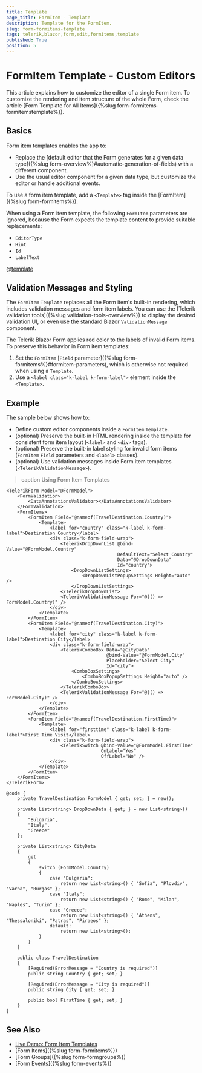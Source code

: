 ```yaml
---
title: Template
page_title: FormItem - Template
description: Template for the FormItem.
slug: form-formitems-template
tags: telerik,blazor,form,edit,formitems,template
published: True
position: 5
---
```


# FormItem Template - Custom Editors

This article explains how to customize the editor of a single Form item. To customize the rendering and item structure of the whole Form, check the article [Form Template for All Items]({%slug form-formitems-formitemstemplate%}).

## Basics

Form item templates enables the app to:

* Replace the [default editor that the Form generates for a given data type]({%slug form-overview%}#automatic-generation-of-fields) with a different component.
* Use the usual editor component for a given data type, but customize the editor or handle additional events.

To use a form item template, add a `<Template>` tag inside the [FormItem]({%slug form-formitems%}).

When using a Form item template, the following `FormItem` parameters are ignored, because the Form expects the template content to provide suitable replacements:

* `EditorType`
* `Hint`
* `Id`
* `LabelText`

@[template](/_contentTemplates/common/form-validation.md#note-editcontext-formitem-template)

## Validation Messages and Styling

The `FormItem` `Template` replaces all the Form item's built-in rendering, which includes validation messages and form item labels. You can use the [Telerik validation tools]({%slug validation-tools-overview%}) to display the desired validation UI, or even use the standard Blazor `ValidationMessage` component.

The Telerik Blazor Form applies red color to the labels of invalid Form items. To preserve this behavior in Form item templates:

1. Set the `FormItem` [`Field` parameter]({%slug form-formitems%}#formitem-parameters), which is otherwise not required when using a `Template`.
1. Use a `<label class="k-label k-form-label">` element inside the `<Template>`.

## Example

The sample below shows how to:

* Define custom editor components inside a `FormItem` `Template`.
* (optional) Preserve the built-in HTML rendering inside the template for consistent form item layout (`<label>` and `<div>` tags).
* (optional) Preserve the built-in label styling for invalid form items (`FormItem` `Field` parameters and `<label>` classes).
* (optional) Use validation messages inside Form item templates (`<TelerikValidationMessage>`).

>caption Using Form Item Templates

````RAZOR
<TelerikForm Model="@FormModel">
    <FormValidation>
        <DataAnnotationsValidator></DataAnnotationsValidator>
    </FormValidation>
    <FormItems>
        <FormItem Field="@nameof(TravelDestination.Country)">
            <Template>
                <label for="country" class="k-label k-form-label">Destination Country</label>
                <div class="k-form-field-wrap">
                    <TelerikDropDownList @bind-Value="@FormModel.Country"
                                         DefaultText="Select Country"
                                         Data="@DropDownData"
                                         Id="country">
                        <DropDownListSettings>
                            <DropDownListPopupSettings Height="auto" />
                        </DropDownListSettings>
                    </TelerikDropDownList>
                    <TelerikValidationMessage For="@(() => FormModel.Country)" />
                </div>
            </Template>
        </FormItem>
        <FormItem Field="@nameof(TravelDestination.City)">
            <Template>
                <label for="city" class="k-label k-form-label">Destination City</label>
                <div class="k-form-field-wrap">
                    <TelerikComboBox Data="@CityData"
                                     @bind-Value="@FormModel.City"
                                     Placeholder="Select City"
                                     Id="city">
                        <ComboBoxSettings>
                            <ComboBoxPopupSettings Height="auto" />
                        </ComboBoxSettings>
                    </TelerikComboBox>
                    <TelerikValidationMessage For="@(() => FormModel.City)" />
                </div>
            </Template>
        </FormItem>
        <FormItem Field="@nameof(TravelDestination.FirstTime)">
            <Template>
                <label for="firsttime" class="k-label k-form-label">First Time Visit</label>
                <div class="k-form-field-wrap">
                    <TelerikSwitch @bind-Value="@FormModel.FirstTime"
                                   OnLabel="Yes"
                                   OffLabel="No" />
                </div>
            </Template>
        </FormItem>
    </FormItems>
</TelerikForm>

@code {
    private TravelDestination FormModel { get; set; } = new();

    private List<string> DropDownData { get; } = new List<string>()
    {
        "Bulgaria",
        "Italy",
        "Greece"
    };

    private List<string> CityData
    {
        get
        {
            switch (FormModel.Country)
            {
                case "Bulgaria":
                    return new List<string>() { "Sofia", "Plovdiv", "Varna", "Burgas" };
                case "Italy":
                    return new List<string>() { "Rome", "Milan", "Naples", "Turin" };
                case "Greece":
                    return new List<string>() { "Athens", "Thessaloniki", "Patras", "Piraeos" };
                default:
                    return new List<string>();
            }
        }
    }

    public class TravelDestination
    {
        [Required(ErrorMessage = "Country is required")]
        public string Country { get; set; }

        [Required(ErrorMessage = "City is required")]
        public string City { get; set; }

        public bool FirstTime { get; set; }
    }
}
````

## See Also

* [Live Demo: Form Item Templates](https://demos.telerik.com/blazor-ui/form/templates)
* [Form Items]({%slug form-formitems%})
* [Form Groups]({%slug form-formgroups%})
* [Form Events]({%slug form-events%})
